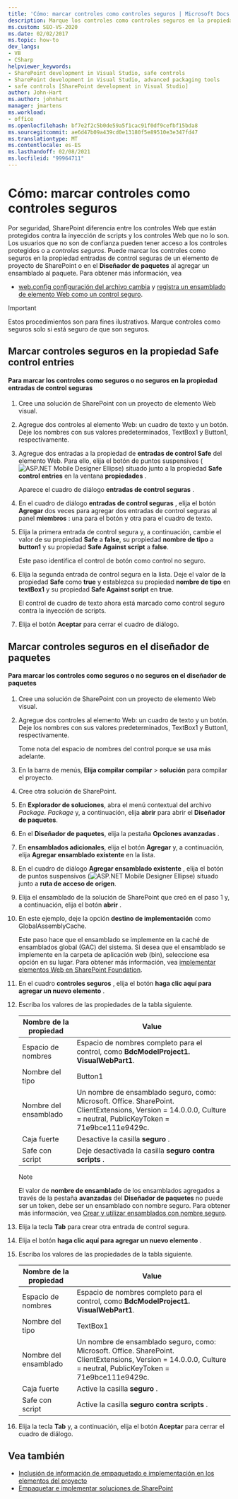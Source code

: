 ```yaml
---
title: 'Cómo: marcar controles como controles seguros | Microsoft Docs'
description: Marque los controles como controles seguros en la propiedad Safe control entries de un elemento de proyecto de SharePoint o en el diseñador de paquetes al agregar un ensamblado.
ms.custom: SEO-VS-2020
ms.date: 02/02/2017
ms.topic: how-to
dev_langs:
- VB
- CSharp
helpviewer_keywords:
- SharePoint development in Visual Studio, safe controls
- SharePoint development in Visual Studio, advanced packaging tools
- safe controls [SharePoint development in Visual Studio]
author: John-Hart
ms.author: johnhart
manager: jmartens
ms.workload:
- office
ms.openlocfilehash: bf7e2f2c5b0de59a5f1cac91f0df9cefbf15bda8
ms.sourcegitcommit: ae6d47b09a439cd0e13180f5e89510e3e347fd47
ms.translationtype: MT
ms.contentlocale: es-ES
ms.lasthandoff: 02/08/2021
ms.locfileid: "99964711"
---
```

# <a name="how-to-mark-controls-as-safe-controls"></a>Cómo: marcar controles como controles seguros
  Por seguridad, SharePoint diferencia entre los controles Web que están protegidos contra la inyección de scripts y los controles Web que no lo son. Los usuarios que no son de confianza pueden tener acceso a los controles protegidos o a *controles seguros*. Puede marcar los controles como seguros en la propiedad entradas de control seguras de un elemento de proyecto de SharePoint o en el **Diseñador de paquetes** al agregar un ensamblado al paquete. Para obtener más información, vea

- [web.config configuración del archivo cambia](/previous-versions/office/developer/sharepoint-2007/bb802890(v=office.12)) y [registra un ensamblado de elemento Web como un control seguro](/previous-versions/office/developer/sharepoint2003/dd587360(v=office.11)).

> [!IMPORTANT]
> Estos procedimientos son para fines ilustrativos. Marque controles como seguros solo si está seguro de que son seguros.

## <a name="marking-safe-controls-in-the-safe-control-entries-property"></a>Marcar controles seguros en la propiedad Safe control entries

#### <a name="to-mark-controls-as-safe-or-unsafe-in-the-safe-control-entries-property"></a>Para marcar los controles como seguros o no seguros en la propiedad entradas de control seguras

1. Cree una solución de SharePoint con un proyecto de elemento Web visual.

2. Agregue dos controles al elemento Web: un cuadro de texto y un botón. Deje los nombres con sus valores predeterminados, TextBox1 y Button1, respectivamente.

3. Agregue dos entradas a la propiedad de **entradas de control Safe** del elemento Web. Para ello, elija el botón de puntos suspensivos (![ASP.NET Mobile Designer Ellipse](../sharepoint/media/mwellipsis.gif "Elipse del Diseñador de ASP.NET Mobile")) situado junto a la propiedad **Safe control entries** en la ventana **propiedades** .

     Aparece el cuadro de diálogo **entradas de control seguras** .

4. En el cuadro de diálogo **entradas de control seguras** , elija el botón **Agregar** dos veces para agregar dos entradas de control seguras al panel **miembros** : una para el botón y otra para el cuadro de texto.

5. Elija la primera entrada de control segura y, a continuación, cambie el valor de su propiedad **Safe** a **false**, su propiedad **nombre de tipo** a **button1** y su propiedad **Safe Against script** a **false**.

     Este paso identifica el control de botón como control no seguro.

6. Elija la segunda entrada de control segura en la lista. Deje el valor de la propiedad **Safe** como **true** y establezca su propiedad **nombre de tipo** en **textBox1** y su propiedad **Safe Against script** en **true**.

     El control de cuadro de texto ahora está marcado como control seguro contra la inyección de scripts.

7. Elija el botón **Aceptar** para cerrar el cuadro de diálogo.

## <a name="marking-safe-controls-in-the-package-designer"></a>Marcar controles seguros en el diseñador de paquetes

#### <a name="to-mark-controls-as-safe-or-unsafe-in-the-package-designer"></a>Para marcar los controles como seguros o no seguros en el diseñador de paquetes

1. Cree una solución de SharePoint con un proyecto de elemento Web visual.

2. Agregue dos controles al elemento Web: un cuadro de texto y un botón. Deje los nombres con sus valores predeterminados, TextBox1 y Button1, respectivamente.

     Tome nota del espacio de nombres del control porque se usa más adelante.

3. En la barra de menús, **Elija compilar compilar**  >  **solución** para compilar el proyecto.

4. Cree otra solución de SharePoint.

5. En **Explorador de soluciones**, abra el menú contextual del archivo *Package. Package* y, a continuación, elija **abrir** para abrir el **Diseñador de paquetes**.

6. En el **Diseñador de paquetes**, elija la pestaña **Opciones avanzadas** .

7. En **ensamblados adicionales**, elija el botón **Agregar** y, a continuación, elija **Agregar ensamblado existente** en la lista.

8. En el cuadro de diálogo **Agregar ensamblado existente** , elija el botón de puntos suspensivos (![ASP.NET Mobile Designer Ellipse](../sharepoint/media/mwellipsis.gif "Elipse del Diseñador de ASP.NET Mobile")) situado junto a **ruta de acceso de origen**.

9. Elija el ensamblado de la solución de SharePoint que creó en el paso 1 y, a continuación, elija el botón **abrir** .

10. En este ejemplo, deje la opción **destino de implementación** como GlobalAssemblyCache.

     Este paso hace que el ensamblado se implemente en la caché de ensamblados global (GAC) del sistema. Si desea que el ensamblado se implemente en la carpeta de aplicación web (bin), seleccione esa opción en su lugar. Para obtener más información, vea [implementar elementos Web en SharePoint Foundation](/previous-versions/office/developer/sharepoint-2010/cc768621(v=office.14)).

11. En el cuadro **controles seguros** , elija el botón **haga clic aquí para agregar un nuevo elemento** .

12. Escriba los valores de las propiedades de la tabla siguiente.

    |Nombre de la propiedad|Value|
    |-------------------|-----------|
    |Espacio de nombres|Espacio de nombres completo para el control, como **BdcModelProject1. VisualWebPart1**.|
    |Nombre del tipo|Button1|
    |Nombre del ensamblado|Un nombre de ensamblado seguro, como: Microsoft. Office. SharePoint. ClientExtensions, Version = 14.0.0.0, Culture = neutral, PublicKeyToken = 71e9bce111e9429c.|
    |Caja fuerte|Desactive la casilla **seguro** .|
    |Safe con script|Deje desactivada la casilla **seguro contra scripts** .|

    > [!NOTE]
    > El valor de **nombre de ensamblado** de los ensamblados agregados a través de la pestaña **avanzadas** del **Diseñador de paquetes** no puede ser un token, debe ser un ensamblado con nombre seguro. Para obtener más información, vea [Crear y utilizar ensamblados con nombre seguro](/previous-versions/dotnet/netframework-4.0/xwb8f617(v=vs.100)).

13. Elija la tecla **Tab** para crear otra entrada de control segura.

14. Elija el botón **haga clic aquí para agregar un nuevo elemento** .

15. Escriba los valores de las propiedades de la tabla siguiente.

    |Nombre de la propiedad|Value|
    |-------------------|-----------|
    |Espacio de nombres|Espacio de nombres completo para el control, como **BdcModelProject1. VisualWebPart1**.|
    |Nombre del tipo|TextBox1|
    |Nombre del ensamblado|Un nombre de ensamblado seguro, como: Microsoft. Office. SharePoint. ClientExtensions, Version = 14.0.0.0, Culture = neutral, PublicKeyToken = 71e9bce111e9429c.|
    |Caja fuerte|Active la casilla **seguro** .|
    |Safe con script|Active la casilla **seguro contra scripts** .|

16. Elija la tecla **Tab** y, a continuación, elija el botón **Aceptar** para cerrar el cuadro de diálogo.

## <a name="see-also"></a>Vea también
- [Inclusión de información de empaquetado e implementación en los elementos del proyecto](../sharepoint/providing-packaging-and-deployment-information-in-project-items.md)
- [Empaquetar e implementar soluciones de SharePoint](../sharepoint/packaging-and-deploying-sharepoint-solutions.md)
